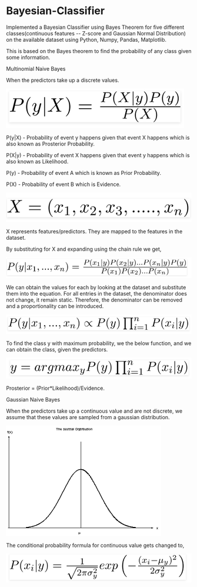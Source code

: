 # Bayesian-Classifier

Implemented a Bayesian Classifier using Bayes Theorem for five different classes(continuous features -- Z-score and Gaussian Normal Distribution) on the available dataset using Python, Numpy, Pandas, Matplotlib.

This is based on the Bayes theorem to find the probability of any class given some information.

Multinomial Naive Bayes

When the predictors take up a discrete values.

![alt text](https://github.com/aadlakha12/Bayesian-Classifier/blob/master/Images/bayes.png?raw=true)

P(y|X) - Probability of event y happens given that event X happens which is also known as Prosterior Probability.

P(X|y) - Probability of event X happens given that event y happens which is also known as Likelihood.

P(y) - Probability of event A which is known as Prior Probability.

P(X) - Probability of event B which is Evidence.

![alt text](https://github.com/aadlakha12/Bayesian-Classifier/blob/master/Images/features.png?raw=true)

X represents features/predictors. They are mapped to the features in the dataset.

By substituting for X and expanding using the chain rule we get,

![alt text](https://github.com/aadlakha12/Bayesian-Classifier/blob/master/Images/naive_features.png?raw=true)

We can obtain the values for each by looking at the dataset and substitute them into the equation. For all entries in the dataset, the denominator does not change, it remain static. Therefore, the denominator can be removed and a proportionality can be introduced.

![alt text](https://github.com/aadlakha12/Bayesian-Classifier/blob/master/Images/pr.png?raw=true)

To find the class y with maximum probability, we the below function, and we can obtain the class, given the predictors.

![alt text](https://github.com/aadlakha12/Bayesian-Classifier/blob/master/Images/arg.png?raw=true)

Prosterior = (Prior*Likelihood)/Evidence.

Gaussian Naive Bayes

When the predictors take up a continuous value and are not discrete, we assume that these values are sampled from a gaussian distribution. 

![alt text](https://github.com/aadlakha12/Bayesian-Classifier/blob/master/Images/gd.gif?raw=true)

The conditional probability formula for continuous value gets changed to,

![alt text](https://github.com/aadlakha12/Bayesian-Classifier/blob/master/Images/Pdf.png?raw=true)




